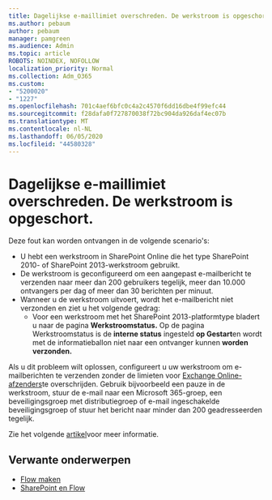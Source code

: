```yaml
---
title: Dagelijkse e-maillimiet overschreden. De werkstroom is opgeschort.
ms.author: pebaum
author: pebaum
manager: pamgreen
ms.audience: Admin
ms.topic: article
ROBOTS: NOINDEX, NOFOLLOW
localization_priority: Normal
ms.collection: Adm_O365
ms.custom:
- "5200020"
- "1227"
ms.openlocfilehash: 701c4aef6bfc0c4a2c4570f6dd16dbe4f99efc44
ms.sourcegitcommit: f28dafa0f727870038f72bc904da926daf4ec07b
ms.translationtype: MT
ms.contentlocale: nl-NL
ms.lasthandoff: 06/05/2020
ms.locfileid: "44580328"
---
```

# <a name="daily-email-limit-exceeded-workflow-is-suspended"></a>Dagelijkse e-maillimiet overschreden. De werkstroom is opgeschort.

Deze fout kan worden ontvangen in de volgende scenario's:

- U hebt een werkstroom in SharePoint Online die het type SharePoint 2010- of SharePoint 2013-werkstroom gebruikt.
- De werkstroom is geconfigureerd om een aangepast e-mailbericht te verzenden naar meer dan 200 gebruikers tegelijk, meer dan 10.000 ontvangers per dag of meer dan 30 berichten per minuut.
- Wanneer u de werkstroom uitvoert, wordt het e-mailbericht niet verzonden en ziet u het volgende gedrag:
    - Voor een werkstroom met het SharePoint 2013-platformtype bladert u naar de pagina **Werkstroomstatus.** Op de pagina Werkstroomstatus is de **interne status** ingesteld **op Gestart**en wordt met de informatieballon niet naar een ontvanger kunnen **worden verzonden.**

Als u dit probleem wilt oplossen, configureert u uw werkstroom om e-mailberichten te verzenden zonder de limieten voor [Exchange Online-afzenders](https://docs.microsoft.com/office365/servicedescriptions/exchange-online-service-description/exchange-online-limits#recipientlimits)te overschrijden. Gebruik bijvoorbeeld een pauze in de werkstroom, stuur de e-mail naar een Microsoft 365-groep, een beveiligingsgroep met distributiegroep of e-mail ingeschakelde beveiligingsgroep of stuur het bericht naar minder dan 200 geadresseerden tegelijk.


Zie het volgende [artikel](https://support.microsoft.com/help/3150442/daily-email-limit-has-exceeded-and-your-workflow-has-been-suspended-or)voor meer informatie.

## <a name="related-topics"></a>Verwante onderwerpen
- [Flow maken](https://support.office.com/article/Create-a-flow-for-a-list-or-library-in-SharePoint-Online-or-OneDrive-for-Business-a9c3e03b-0654-46af-a254-20252e580d01) 
- [SharePoint en Flow](https://flow.microsoft.com/blog/sharepoint-and-flow/) 